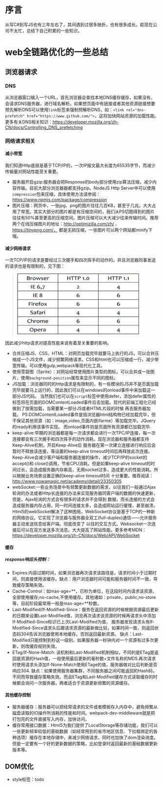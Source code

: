 # 序言
从写C#到写JS也有三年左右了，其间遇到过很多挫折，也有很多成长。趁现在公司不太忙，总结下自己积累的一些知识。
# web全链路优化的一些总结
## 浏览器请求
### DNS
   从浏览器窗口输入一个URL，首先浏览器会查找本地DNS缓存缓存，如果没有，会请求DNS服务器，进行域名解析。如果想页面中有链接或者其他资源链接想要预先解析DNS可以使用`link`标签来强制预解析DNS，如：```<link rel="dns-prefetch" href="https://www.github.com/">```，这将加快网站资源的加载性能。更多有关DNS相关知识：https://developer.mozilla.org/zh-CN/docs/Controlling_DNS_prefetching
### 网络请求相关
#### 减小带宽
   我们知道Http底层是基于TCP/IP的，一次IP报文最大长度为65535字节，而减少传输量对网站性能至关重要。
* 服务器开启gzip:服务器会把Response的body部分使用zip算法压缩，减少内容传输。目前大部分浏览器器都支持gzip。NodeJS Http Server中可以使用 `compression`包来压缩，具体使用方法请参阅：https://www.npmjs.com/package/compression
* 图片压缩：网页中，一张jpg、png的图片往往几百KB，甚至于几兆。大大占用了带宽。其实大部分的图片都是有压缩空间的，我们从PS切图得到的图片
往往有50%甚至更高的压缩空间。图片压缩可以大大减少往来传输时间。推荐两个在线压缩图片的地址：http://optimizilla.com/zh/ 、 https://tinypng.com/，
都是无损压缩，一张图片可以两个网站都minify下哦。

#### 减少网络请求
一次TCP/IP的请求是要经过三次握手和四次挥手的动作的。并且浏览器同事发送的请求也是有限制的，见下图：
> <img src="./assets/BrowserConCount.png" alt="浏览器最大连接数" width=400 height=200>
>

  因此减少http请求对提高性能来说有着至关重要的影响。
  
* 合并压缩JS、CSS、HTML：对网页加载完毕就要马上执行的JS，可以合并压缩成一个JS文件，减少频繁网络请求。CSS和html也可以压缩成一行，减少带宽传输。可以使用gulp,webpack等现代化工具。 
* 使用雪碧图（Sprite）：对网站经常使用图片类型的图标，可以合并成一张图片，使用`background-position`属性来显示不同的图标。
* JS加载：浏览器同时的http请求是有限制的，有一些模块的JS并不是页面加载完毕就要马上运行的，因此我们可以在windows的onload事件中来加载这一部分JS代码。
当然我们也可以在`script`标签中使用defer，添加defer属性的标签将在页面的DOMContentLoaded事件后去加载。现代的前端工程化已经做到了按需加载，当需要某一部分JS或者HTML片段的时候
再去服务器加载。
PS:DOMContentLoaded事件是指浏览器html结构物已经加载完毕，但不保证其他资源（如：image,video,页面内嵌ifarme）等加载完毕。JQuery的ready利用该事件实现。
而onload事件则是页面所有资源都已加载完毕.
* keep-alive:早期的浏览器都是每一次请求都会进行一次TPC/IP连接，每一次连接都会有三次握手和四次挥手的动作消耗。现在浏览器和服务器都支持Keep-Alive机制，开启Keep-Alive后
服务器在第一次建立连接进行响应后会暂时不释放该连接，等设置的keep-alive timeout时间后再释放此次连接。Keep-Alive会减少客户端和服务器连接的操作，减少TCP/IP的socket的accept()和
close()调用，节省CPU消耗。但是如果keep-alive timeout的时间过长，会造成服务器内存飙高，无用socket过多，造成更大的性能消耗。所以根据业务场景设置正确的keep-alive timeout时间
十分重要。推荐阅读：http://www.nowamagic.net/academy/detail/23350305
* webSocket:一些业务场景中有频繁更新数据的需求，以往我们一般通过Ajax轮询的办法或者Http长连接的办法来实现服务器同客户端的数据的快速更新，但是，Ajax轮询的方式会有很多的请求并不会得到
数据，而长连接的方式会造成服务器内存占用，同一时间连接太多，会造成网站运行缓慢，甚至崩溃。
    Html5的webSocket解决了这种困局，WebSocket协议是基于TCP的一种新的网络协议。它实现了浏览器与服务器全双工(full-duplex)通信——允许服务器主动发送信息给客户端。彻底改变了
 以往的交互方式。Websocket一次连接后可以在双方发送多次消息。大大提高了网站性能。更多参考MDN：https://developer.mozilla.org/zh-CN/docs/Web/API/WebSocket
    

    

#### 缓存

##### response响应头控制：
* Expires:内容过期时间，如果浏览器再次请求该路径是，请求时间小于过期时间，则直接使用该缓存。缺点：用户浏览器时间可能和服务器时间不一致，导致缓存策略失效。
* Cache-Control：如max-age=**，已秒为单位，在这段时间内请求该资源，全部使用缓存;no-cache,不使用缓存。其他诸如：private，public,no-store等，目前阶段最常用一般是max-age=**秒数。
* Last-Modified/If-Modified-Since：服务在返回资源的时候根据资源最后更新的日期来设置Last-Modified值，浏览再次请求该资源的时候再请求头中添加If-Modified-Since标识已上次Last-Modified为值，
  服务器发现请求头有If-Modified-Since请求头后跟请求资源的最新做比较，如果时间一致，则返回状态码304告诉浏览器使用本地缓存。否则返回最新资源。
  缺点：Last-Modified只能控制到秒这一级别，如果服务器一秒钟内对一个资源有过多次更新，则改缓存规则失效。
* ETag/If-None-Match: 该机制和Last-Modified机制相似，不同的是ETag是返回是资源的Hash值，一般使用最后更新的毫秒数+文件名称的MD5.再次请求时使用请求头添加If-None-Match使用ETage的值，服务器做对比后判断是否响应304.
  缺点：如果使用服务器集群，不同服务器之间可能返回的Hash码，不同而导致缓存策略失效。而且ETag和Last-Modified缓存方式读取缓存的时候都会询问一次服务器，两者适合于资源更新频繁的资源缓存。
#### 其他缓存控制
* 服务器缓存：服务器可以把经常请求的文件或者模板存入内存中，避免频繁从磁盘读取的IO操作所消耗的性能和时间。webpack-dev-middleware就是把打包完的文件直接写入内存，加快访问。
* 缓存常用接口数据：Html5为我们提供了LocalStorage等存储功能，我们可以一些更新频率较低的基础数据（如经常用到的省市地区信息、下拉框绑定的各种选项）缓存在本地存储中，来减少网络请求，同时也加快了dom渲染进度。
但是一定要有一个好的更新数据的策略，比如登录时返回最新的基础数据更新版本等。


## DOM优化
* style标签：todo


 